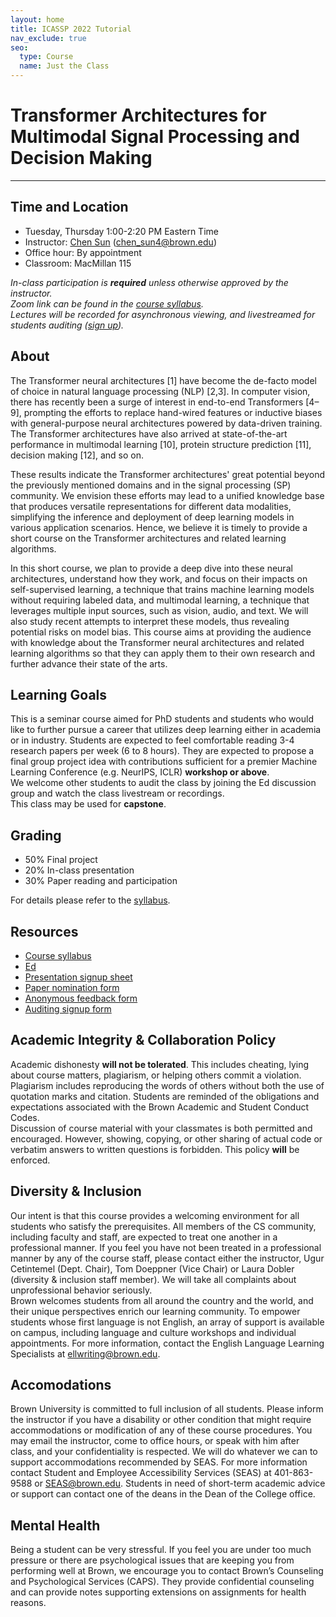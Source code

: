 ```yaml
---
layout: home
title: ICASSP 2022 Tutorial
nav_exclude: true
seo:
  type: Course
  name: Just the Class
---
```


# Transformer Architectures for Multimodal Signal Processing and Decision Making

---

## Time and Location

- Tuesday, Thursday 1:00-2:20 PM Eastern Time
- Instructor: [Chen Sun](https://chensun.me) ([chen_sun4@brown.edu](mailto:chensun@brown.edu))
- Office hour: By appointment
- Classroom: MacMillan 115

_In-class participation is **required** unless otherwise approved by the instructor._  
_Zoom link can be found in the [course syllabus](https://docs.google.com/document/d/1ZD1yleR2QLsaJ1jIQ0M8NpKjzQquiVc3emE0F1cFzik/edit?usp=sharing)._  
_Lectures will be recorded for asynchronous viewing, and livestreamed for students auditing ([sign up](https://forms.gle/y7do5vJ5GeqZiBdp7))._

## About

The Transformer neural architectures [1] have become the de-facto model of choice in natural language processing (NLP) [2,3]. In computer vision, there has recently been a surge of interest in end-to-end Transformers [4–9], prompting the efforts to replace hand-wired features or inductive biases with general-purpose neural architectures powered by data-driven training. The Transformer architectures have also arrived at state-of-the-art performance in multimodal learning [10], protein structure prediction [11], decision making [12], and so on. 

These results indicate the Transformer architectures'  great potential beyond the previously mentioned domains and in the signal processing (SP) community. We envision these efforts may lead to a unified knowledge base that produces versatile representations for different data modalities, simplifying the inference and deployment of deep learning models in various application scenarios. Hence, we believe it is timely to provide a short course on the Transformer architectures and related learning algorithms. 

In this short course, we plan to provide a deep dive into these neural architectures, understand how they work, and focus on their impacts on self-supervised learning, a technique that trains machine learning models without requiring labeled data, and multimodal learning, a technique that leverages multiple input sources, such as vision, audio, and text. We will also study recent attempts to interpret these models, thus revealing potential risks on model bias. This course aims at providing the audience with knowledge about the Transformer neural architectures and related learning algorithms so that they can apply them to their own research and further advance their state of the arts. 


## Learning Goals

This is a seminar course aimed for PhD students and students who would like to further pursue a career that utilizes deep learning either in academia or in industry.
Students are expected to feel comfortable reading 3-4 research papers per week (6 to 8 hours). They are expected to propose a final group project idea with contributions sufficient for a premier Machine Learning Conference (e.g. NeurIPS, ICLR) **workshop or above**.  
We welcome other students to audit the class by joining the Ed discussion group and watch the class livestream or recordings.  
This class may be used for **capstone**.

## Grading

- 50% Final project
- 20% In-class presentation
- 30% Paper reading and participation

For details please refer to the [syllabus](https://docs.google.com/document/d/1ZD1yleR2QLsaJ1jIQ0M8NpKjzQquiVc3emE0F1cFzik/edit?usp=sharing).


## Resources

- [Course syllabus](https://docs.google.com/document/d/1ZD1yleR2QLsaJ1jIQ0M8NpKjzQquiVc3emE0F1cFzik/edit?usp=sharing)
- [Ed](https://edstem.org/us/courses/19870/discussion/)
- [Presentation signup sheet](https://forms.gle/DH4uV5JcJK5BjoFw8)
- [Paper nomination form](https://forms.gle/keevGHpxqbgCK1QQ7)
- [Anonymous feedback form](https://forms.gle/zkuABETFmgZ8FJf78)
- [Auditing signup form](https://forms.gle/y7do5vJ5GeqZiBdp7)

## Academic Integrity & Collaboration Policy

Academic dishonesty **will not be tolerated**. This includes cheating, lying about course matters, plagiarism, or helping others commit a violation. Plagiarism includes reproducing the words of others without both the use of quotation marks and citation. Students are reminded of the obligations and expectations associated with the Brown Academic and Student Conduct Codes.  
Discussion of course material with your classmates is both permitted and encouraged. However, showing, copying, or other sharing of actual code or verbatim answers to written questions is forbidden. This policy **will** be enforced.

## Diversity & Inclusion

Our intent is that this course provides a welcoming environment for all students who satisfy the prerequisites. All members of the CS community, including faculty and staff, are expected to treat one another in a professional manner. If you feel you have not been treated in a professional manner by any of the course staff, please contact either the instructor, Ugur Cetintemel (Dept. Chair), Tom Doeppner (Vice Chair) or Laura Dobler (diversity & inclusion staff member). We will take all complaints about unprofessional behavior seriously.  
Brown welcomes students from all around the country and the world, and their unique perspectives enrich our learning community. To empower students whose first language is not English, an array of support is available on campus, including language and culture workshops and individual appointments. For more information, contact the English Language Learning Specialists at ellwriting@brown.edu.

## Accomodations

Brown University is committed to full inclusion of all students. Please inform the instructor if you have a disability or other condition that might require accommodations or modification of any of these course procedures. You may email the instructor, come to office hours, or speak with him after class, and your confidentiality is respected. We will do whatever we can to support accommodations recommended by SEAS. For more information contact Student and Employee Accessibility Services (SEAS) at 401-863-9588 or SEAS@brown.edu. Students in need of short-term academic advice or support can contact one of the deans in the Dean of the College office.


## Mental Health

Being a student can be very stressful. If you feel you are under too much pressure or there are psychological issues that are keeping you from performing well at Brown, we encourage you to contact Brown’s Counseling and Psychological Services (CAPS). They provide confidential counseling and can provide notes supporting extensions on assignments for health reasons.

